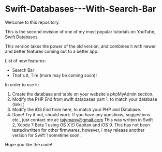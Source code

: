 # Swift-Databases---With-Search-Bar

Welcome to this repository.

This is the second revision of one of my most popular tutorials on YouTube, Swift Databases.

This version takes the power of the old version, and combines it with newer and better features coming out to a better app.

List of new features:
  - Search Bar
  - That's it, Tim (more may be coming soon)!

In order to use it:

1. Create the database and table on your website's phpMyAdmin section.
2. Modify the PHP End from swift databases part 1, to match your database (link: )
3. Modify the iOS End from here, to match your PHP and Database.
4. Done! Try it out, should work. If you have any questions, suggestions etc., just contact me at:
                                                                                        tajymany@gmail.com
This was written in Swift 2, Xcode 7 Beta 1 using OS X El Capitan and iOS 9. This has not been tested/written for other firmwares, however, I may release another version for Swift 1 sometime soon.

Hope you like the code!
